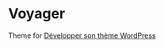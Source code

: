 # Voyager

Theme for [Développer son thème WordPress](https://vincentdubroeucq.com/developper-son-theme-wordpress/)